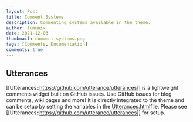 ```yaml
---
layout: Post
title: Comment Systems
description: Commenting systems available in the theme.
author: lumunix
date: 2021-12-03
thumbnail: comment-systems.png
tags: [Comments, Documentation]
comments: true
---
```


## Utterances
[[Utterances::https://github.com/utterance/utterances]] is a lightweight comments widget built on GitHub issues. Use GitHub issues for blog comments, wiki pages and more! It is directly integrated to the theme and can be setup by setting the variables in the [Utterances.html](https://github.com/Lumunix/Domain/blob/main/_includes/Utterances.html)file. Please see [[Utterances::https://github.com/utterance/utterances]] for setup.

